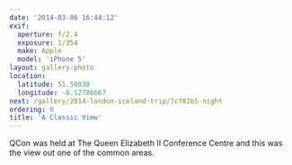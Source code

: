 ```yaml
---
date: '2014-03-06 16:44:12'
exif:
  aperture: f/2.4
  exposure: 1/354
  make: Apple
  model: 'iPhone 5'
layout: gallery-photo
location:
  latitude: 51.50038
  longitude: -0.12786667
next: /gallery/2014-london-iceland-trip/7cf02b5-night
ordering: 0
title: 'A Classic View'
---
```


QCon was held at The Queen Elizabeth II Conference Centre and this was the view out one of the common areas.
